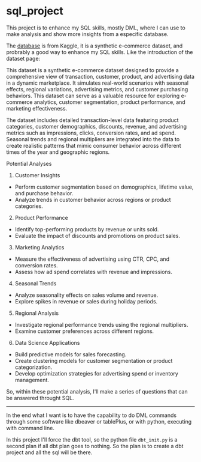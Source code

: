 # sql_project

This project is to enhance my SQL skills, mostly DML, where I can use to make analysis and show more insights from a especific database.

The [database](https://www.kaggle.com/datasets/imranalishahh/comprehensive-synthetic-e-commerce-dataset) is from Kaggle, it is a synthetic e-commerce dataset, and probrably a good way to enhance my SQL skills. Like the introduction of the dataset page:

This dataset is a synthetic e-commerce dataset designed to provide a comprehensive view of transaction, customer, product, and advertising data in a dynamic marketplace. It simulates real-world scenarios with seasonal effects, regional variations, advertising metrics, and customer purchasing behaviors. This dataset can serve as a valuable resource for exploring e-commerce analytics, customer segmentation, product performance, and marketing effectiveness.

The dataset includes detailed transaction-level data featuring product categories, customer demographics, discounts, revenue, and advertising metrics such as impressions, clicks, conversion rates, and ad spend. Seasonal trends and regional multipliers are integrated into the data to create realistic patterns that mimic consumer behavior across different times of the year and geographic regions.

Potential Analyses
1. Customer Insights

* Perform customer segmentation based on demographics, lifetime value, and purchase behavior.
* Analyze trends in customer behavior across regions or product categories.

2. Product Performance

* Identify top-performing products by revenue or units sold.
* Evaluate the impact of discounts and promotions on product sales.

3. Marketing Analytics

* Measure the effectiveness of advertising using CTR, CPC, and conversion rates.
* Assess how ad spend correlates with revenue and impressions.

4. Seasonal Trends

* Analyze seasonality effects on sales volume and revenue.
* Explore spikes in revenue or sales during holiday periods.

5. Regional Analysis

* Investigate regional performance trends using the regional multipliers.
* Examine customer preferences across different regions.

6. Data Science Applications

* Build predictive models for sales forecasting.
* Create clustering models for customer segmentation or product categorization.
* Develop optimization strategies for advertising spend or inventory management.

So, within these potential analysis, I'll make a series of questions that can be answered throught SQL.



---

In the end what I want is to have the capability to do DML commands through some software like dbeaver or tablePlus, or with python, executing with command line.

In this project I'll force the dbt tool, so the python file `dbt_init.py` is a second plan if all dbt plan goes to nothing. So the plan is to create a dbt project and all the sql will be there. 
